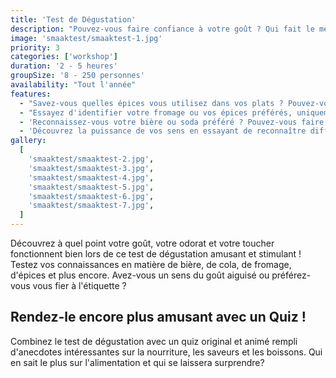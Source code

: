 ```yaml
---
title: 'Test de Dégustation'
description: "Pouvez-vous faire confiance à votre goût ? Qui fait le meilleur usage des sens du goût, de l'odorat et du toucher?"
image: 'smaaktest/smaaktest-1.jpg'
priority: 3
categories: ['workshop']
duration: '2 - 5 heures'
groupSize: '8 - 250 personnes'
availability: "Tout l'année"
features:
  - "Savez-vous quelles épices vous utilisez dans vos plats ? Pouvez-vous les reconnaître sans l'étiquette ?"
  - "Essayez d'identifier votre fromage ou vos épices préférés, uniquement au goût."
  - 'Reconnaissez-vous votre bière ou soda préféré ? Pouvez-vous faire la différence entre Jupiler, Maes, Leffe ou Palm ? Ou entre Coca-Cola et Pepsi ?'
  - 'Découvrez la puissance de vos sens en essayant de reconnaître différentes saveurs et odeurs.'
gallery:
  [
    'smaaktest/smaaktest-2.jpg',
    'smaaktest/smaaktest-3.jpg',
    'smaaktest/smaaktest-4.jpg',
    'smaaktest/smaaktest-5.jpg',
    'smaaktest/smaaktest-6.jpg',
    'smaaktest/smaaktest-7.jpg',
  ]
---
```


Découvrez à quel point votre goût, votre odorat et votre toucher fonctionnent bien lors de ce test de dégustation amusant et stimulant ! Testez vos connaissances en matière de bière, de cola, de fromage, d'épices et plus encore. Avez-vous un sens du goût aiguisé ou préférez-vous vous fier à l'étiquette ?

## Rendez-le encore plus amusant avec un Quiz !

Combinez le test de dégustation avec un quiz original et animé rempli d'anecdotes intéressantes sur la nourriture, les saveurs et les boissons. Qui en sait le plus sur l'alimentation et qui se laissera surprendre?
